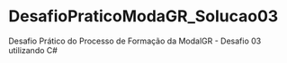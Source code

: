 # DesafioPraticoModaGR_Solucao03
Desafio Prático do Processo de Formação da ModalGR  - Desafio 03 utilizando C#
